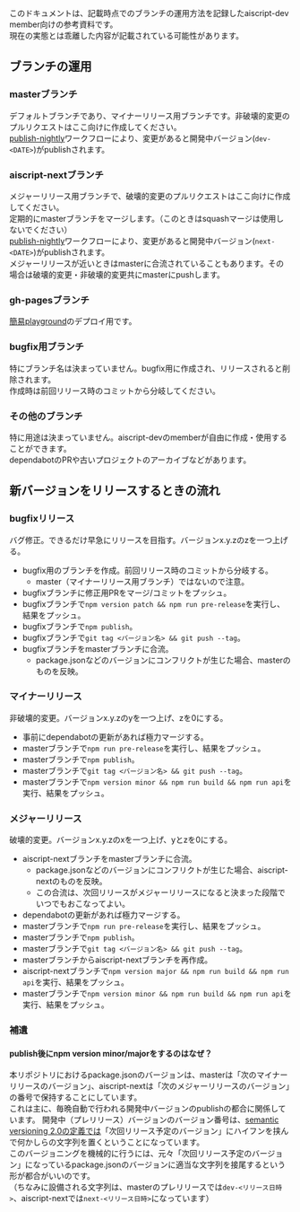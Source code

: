 このドキュメントは、記載時点でのブランチの運用方法を記録したaiscript-dev member向けの参考資料です。  
現在の実態とは乖離した内容が記載されている可能性があります。  

## ブランチの運用
### masterブランチ
デフォルトブランチであり、マイナーリリース用ブランチです。非破壊的変更のプルリクエストはここ向けに作成してください。  
[publish-nightly](/.github/workflows/publish-nightly.yml)ワークフローにより、変更があると開発中バージョン(`dev-<DATE>`)がpublishされます。  
### aiscript-nextブランチ
メジャーリリース用ブランチで、破壊的変更のプルリクエストはここ向けに作成してください。  
定期的にmasterブランチをマージします。（このときはsquashマージは使用しないでください）  
[publish-nightly](/.github/workflows/publish-nightly.yml)ワークフローにより、変更があると開発中バージョン(`next-<DATE>`)がpublishされます。  
メジャーリリースが近いときはmasterに合流されていることもあります。その場合は破壊的変更・非破壊的変更共にmasterにpushします。  
### gh-pagesブランチ
[簡易playground](https://aiscript-dev.github.io/aiscript/)のデプロイ用です。  
### bugfix用ブランチ
特にブランチ名は決まっていません。bugfix用に作成され、リリースされると削除されます。  
作成時は前回リリース時のコミットから分岐してください。  
### その他のブランチ
特に用途は決まっていません。aiscript-devのmemberが自由に作成・使用することができます。  
dependabotのPRや古いプロジェクトのアーカイブなどがあります。  

## 新バージョンをリリースするときの流れ
### bugfixリリース
バグ修正。できるだけ早急にリリースを目指す。バージョンx.y.zのzを一つ上げる。
- bugfix用のブランチを作成。前回リリース時のコミットから分岐する。
  - master（マイナーリリース用ブランチ）ではないので注意。
- bugfixブランチに修正用PRをマージ/コミットをプッシュ。
- bugfixブランチで`npm version patch && npm run pre-release`を実行し、結果をプッシュ。
- bugfixブランチで`npm publish`。
- bugfixブランチで`git tag <バージョン名> && git push --tag`。
- bugfixブランチをmasterブランチに合流。
  - package.jsonなどのバージョンにコンフリクトが生じた場合、masterのものを反映。
### マイナーリリース
非破壊的変更。バージョンx.y.zのyを一つ上げ、zを0にする。
- 事前にdependabotの更新があれば極力マージする。
- masterブランチで`npm run pre-release`を実行し、結果をプッシュ。
- masterブランチで`npm publish`。
- masterブランチで`git tag <バージョン名> && git push --tag`。
- masterブランチで`npm version minor && npm run build && npm run api`を実行、結果をプッシュ。
### メジャーリリース
破壊的変更。バージョンx.y.zのxを一つ上げ、yとzを0にする。
- aiscript-nextブランチをmasterブランチに合流。
  - package.jsonなどのバージョンにコンフリクトが生じた場合、aiscript-nextのものを反映。
  - この合流は、次回リリースがメジャーリリースになると決まった段階でいつでもおこなってよい。
- dependabotの更新があれば極力マージする。
- masterブランチで`npm run pre-release`を実行し、結果をプッシュ。
- masterブランチで`npm publish`。
- masterブランチで`git tag <バージョン名> && git push --tag`。
- masterブランチからaiscript-nextブランチを再作成。
- aiscript-nextブランチで`npm version major && npm run build && npm run api`を実行、結果をプッシュ。
- masterブランチで`npm version minor && npm run build && npm run api`を実行、結果をプッシュ。
### 補遺
#### publish後にnpm version minor/majorをするのはなぜ？
本リポジトリにおけるpackage.jsonのバージョンは、masterは「次のマイナーリリースのバージョン」、aiscript-nextは「次のメジャーリリースのバージョン」の番号で保持することにしています。  
これは主に、毎晩自動で行われる開発中バージョンのpublishの都合に関係しています。
開発中（プレリリース）バージョンのバージョン番号は、[semantic versioning 2.0の定義では](https://semver.org/lang/ja/#spec-item-9)「次回リリース予定のバージョン」にハイフンを挟んで何かしらの文字列を置くということになっています。  
このバージョニングを機械的に行うには、元々「次回リリース予定のバージョン」になっているpackage.jsonのバージョンに適当な文字列を接尾するという形が都合がいいのです。  
（ちなみに設備される文字列は、masterのプレリリースでは`dev-<リリース日時>`、aiscript-nextでは`next-<リリース日時>`になっています）
